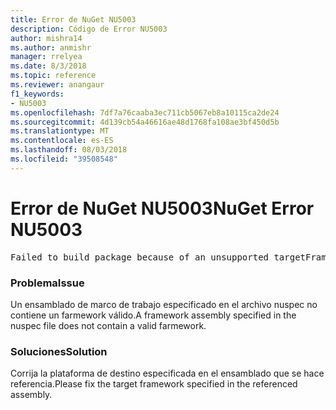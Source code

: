 ```yaml
---
title: Error de NuGet NU5003
description: Código de Error NU5003
author: mishra14
ms.author: anmishr
manager: rrelyea
ms.date: 8/3/2018
ms.topic: reference
ms.reviewer: anangaur
f1_keywords:
- NU5003
ms.openlocfilehash: 7df7a76caaba3ec711cb5067eb8a10115ca2de24
ms.sourcegitcommit: 4d139cb54a46616ae48d1768fa108ae3bf450d5b
ms.translationtype: MT
ms.contentlocale: es-ES
ms.lasthandoff: 08/03/2018
ms.locfileid: "39508548"
---
```

# <a name="nuget-error-nu5003"></a><span data-ttu-id="e7ffd-103">Error de NuGet NU5003</span><span class="sxs-lookup"><span data-stu-id="e7ffd-103">NuGet Error NU5003</span></span>
<pre>Failed to build package because of an unsupported targetFramework value on 'System.Net'.</pre>

### <a name="issue"></a><span data-ttu-id="e7ffd-104">Problema</span><span class="sxs-lookup"><span data-stu-id="e7ffd-104">Issue</span></span>

<span data-ttu-id="e7ffd-105">Un ensamblado de marco de trabajo especificado en el archivo nuspec no contiene un farmework válido.</span><span class="sxs-lookup"><span data-stu-id="e7ffd-105">A framework assembly specified in the nuspec file does not contain a valid farmework.</span></span>


### <a name="solution"></a><span data-ttu-id="e7ffd-106">Soluciones</span><span class="sxs-lookup"><span data-stu-id="e7ffd-106">Solution</span></span>

<span data-ttu-id="e7ffd-107">Corrija la plataforma de destino especificada en el ensamblado que se hace referencia.</span><span class="sxs-lookup"><span data-stu-id="e7ffd-107">Please fix the target framework specified in the referenced assembly.</span></span>

